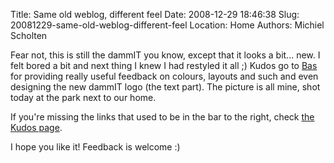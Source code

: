 Title: Same old weblog, different feel
Date: 2008-12-29 18:46:38
Slug: 20081229-same-old-weblog-different-feel
Location: Home
Authors: Michiel Scholten

<p>Fear not, this is still the dammIT you know, except that it looks a bit... new. I felt bored a bit and next thing I knew I had restyled it all ;) Kudos go to <a href="http://basvandijk.eu/">Bas</a> for providing really useful feedback on colours, layouts and such and even designing the new dammIT logo (the text part). The picture is all mine, shot today at the park next to our home.</p>

<p>If you're missing the links that used to be in the bar to the right, check <a href="http://aquariusoft.org/~mbscholt/index.php?page=kudos">the Kudos page</a>.</p>

<p>I hope you like it! Feedback is welcome :)</p>